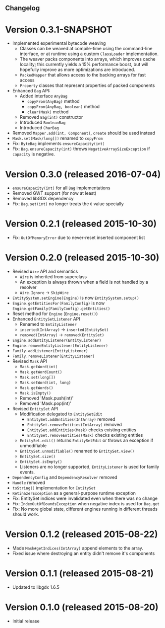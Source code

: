 ## Changelog

# Version 0.3.1-SNAPSHOT
- Implemented experimental bytecode weaving
  - Classes can be weaved at compile-time using the command-line interface,
      or at runtime using a custom `ClassLoader` implementation.
  - The weaver packs components into arrays, which improves cache locality;
      this currently yields a 15% performance boost, but will hopefully improve
      as more optimizations are introduced.
  - `PackedMapper` that allows access to the backing arrays for fast access
  - `Property` classes that represent properties of packed components
- Enhanced `Bag` API:
  - Added interface `AnyBag`
    - `copyFrom(AnyBag)` method
    - `copyFrom(AnyBag, boolean)` method
    - `clear(Mask)` method
  - Removed `Bag(int)` constructor
  - Introduced `BooleanBag`
  - Introduced `CharBag`
- Removed `Mapper.add(int, Component)`, `create` should be used instead
- `Mask.set(Mask/long[])` renamed to `copyFrom`
- Fix: `ByteBag` implements `ensureCapacity(int)`
- Fix: `Bag.ensureCapacity(int)` throws `NegativeArraySizeException` if `capacity` is negative.

# Version 0.3.0 (released 2016-07-04)
- `ensureCapacity(int)` for all `Bag` implementations
- Removed GWT support (for now at least)
- Removed libGDX dependency
- Fix: `Bag.set(int)` no longer treats the `0` value specially

# Version 0.2.1 (released 2015-10-30)
- Fix: `OutOfMemoryError` due to never-reset inserted component list

# Version 0.2.0 (released 2015-10-30)
- Revised `Wire` API and semantics
  - `Wire` is inherited from superclass
  - An exception is always thrown when a field is not handled by a resolver
  - `Wire.Ignore` -> `SkipWire`
- `EntitySystem.setEngine(Engine)` is now `EntitySystem.setup()`
- `Engine.getEntitiesFor(FamilyConfig)` is now `Engine.getFamily(FamilyConfig).getEntities()`
- Reset method for `Engine` (`Engine.reset()`)
- Enhanced `EntitySetListener` API
  - Renamed to `EntityListener`
  - `inserted(IntArray)` -> `inserted(EntitySet)`
  - `removed(IntArray)` -> `removed(EntitySet)`
- `Engine.addEntityListener(EntityListener)`
- `Engine.removeEntityListener(EntityListener)`
- `Family.addListener(EntityListener)`
- `Family.removeListener(EntityListener)`
- Revised `Mask` API
  - `Mask.getWord(int)`
  - `Mask.getWordCount()`
  - `Mask.set(long[])`
  - `Mask.setWord(int, long)`
  - `Mask.getWords()`
  - `Mask.isEmpty()`
  - Removed 'Mask.push(int)'
  - Removed 'Mask.pop(int)'
- Revised `EntitySet` API
  - Modification delegated to `EntitySetEdit`
    - `EntitySet.addEntities(IntArray)` removed
    - `EntitySet.removeEntities(IntArray)` removed
    - `EntitySet.addEntities(Mask)` checks existing entities
    - `EntitySet.removeEntities(Mask)` checks existing entities
  - `EntitySet.edit()` returns `EntitySetEdit` or throws an exception if unmodifiable
  - `EntitySet.unmodifiable()` renamed to `EntitySet.view()`
  - `EntitySet.size()`
  - `EntitySet.isEmpty()`
  - Listeners are no longer supported, `EntityListener` is used for family events.
- `DependencyConfig` and `DependencyResolver` removed
- `Handle` removed
- `toString()` implementation for `EntitySet`
- `RetinazerException` as a general-purpose runtime exception
- Fix: EntitySet indices were invalidated even when there was no change
- Fix: `IndexOutOfBoundsException` when negative index is used for `Bag.get`
- Fix: No more global state, different engines running in different threads should work.

# Version 0.1.2 (released 2015-08-22)
- Made `Mask#getIndices(IntArray)` append elements to the array.
- Fixed issue where destroying an entity didn't remove it's components

# Version 0.1.1 (released 2015-08-21)
- Updated to libgdx 1.6.5

# Version 0.1.0 (released 2015-08-20)
- Initial release
